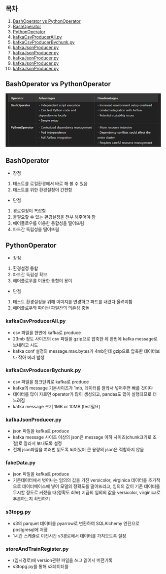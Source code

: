 ## 목차
1. [BashOperator vs PythonOperator](#bashoperator-vs-pythonoperator)
2. [BashOperator](#bashoperator)
3. [PythonOperator](#pythonoperator)
4. [kafkaCsvProducerAll.py](#kafkacsvproducerallpy)
5. [kafkaCsvProducerBychunk.py](#kafkaCsvProducerBychunkpy)
6. [kafkaJsonProducer.py](#kafkaJsonProducerpy)
7. [kafkaJsonProducer.py](#kafkaJsonProducerpy)
8. [kafkaJsonProducer.py](#kafkaJsonProducerpy)
9. [kafkaJsonProducer.py](#kafkaJsonProducerpy)
10. [kafkaJsonProducer.py](#kafkaJsonProducerpy)

## BashOperator vs PythonOperator
![Alt text](image.png)

## BashOperator
- 장점
1. 테스트를 로컬환경에서 바로 해 볼 수 있음
2. 테스트를 위한 환경설정이 간편함
- 단점
1. 경로설정이 복잡함
2. 불필요할 수 있는 환경설정을 전부 해주어야 함
3. 에어플로우를 이용한 통합성을 떨어뜨림
4. 파드간 독립성을 떨어뜨림
## PythonOperator
- 장점
1. 환경설정 통합
2. 파드간 독립성 확보
3. 에어플로우를 이용한 통합이 용이
- 단점
1. 테스트 환경설정을 위해 이미지를 변경하고 파드를 내렸다 올려야함
2. 에어플로우와 파이썬 파일간의 의존성 충돌

### kafkaCsvProducerAll.py
- csv 파일을 한번에 kafka로 produce
- 23mb 정도 사이즈의 csv 파일을 gzip으로 압축한 뒤 한번에 kafka message로 보내려고 시도
- kafka conf 설정의 message.max.bytes가 4mb인데 gzip으로 압축한 데이터보다 작아 에러 발생
### kafkaCsvProducerBychunk.py
- csv 파일을 청크단위로 kafka로 produce
- kafka의 message 기본사이즈가 1mb, 데이터를 잘라서 넣어주면 빠를 것이다
- 데이터를 많이 자르면 operator가 많이 생성되고, pandas도 많이 실행되므로 더 느려짐
- kafka message 크기 1MB or 10MB (test필요)
### kafkaJsonProducer.py
- json 파일을 kafka로 produce
- kafka message 사이즈 이상의 json은 message 이하 사이즈(chunk크기로 조절)로 잘라서 보내도록 설정
- 전체 json파일을 여러번 읽도록 되어있어 큰 용량의 json은 적합하지 않음
### fakeData.py
- json 파일을 kafka로 produce
- 기존데이터에서 벗어나는 임의의 값을 가진 versicolor, virginica 데이터를 추가적으로 데이터베이스에 넣어 모델의 정확도를 떨어뜨리고, 임의의 값이 기존 데이터를 무시할 정도로 커졌을 때(정확도 회복) 지금의 임의의 값을 versicolor, virginica로 추론하는지 확인하기 
### s3topg.py
- s3의 parquet 데이터를 pyarrow로 변환하여 SQLAlchemy 엔진으로 postgresql에 저장
- 1시간 스케쥴로 이전시간 s3경로에서 데이터를 가져오도록 설정
### storeAndTrainRegister.py
- (임시경로)에 version관련 파일을 쓰고 읽어서 버전기록
- s3topg.py를 통해 s3데이터를 

